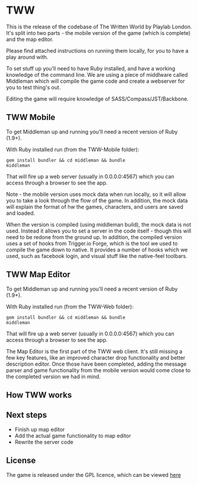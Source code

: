 TWW
===

This is the release of the codebase of The Written World by Playlab London. It's split into two parts - the mobile version of the game (which is complete) and the map editor.

Please find attached instructions on running them locally, for you to have a play around with.

To set stuff up you'll need to have Ruby installed, and have a working knowledge of the command line. We are using a piece of middlware called Middleman which will compile the game code and create a webserver for you to test thing's out.

Editing the game will require knowledge of SASS/Compass/JST/Backbone.

TWW Mobile
----------

To get Middleman up and running you'll need a recent version of Ruby (1.9+).

With Ruby installed run (from the TWW-Mobile folder):

    gem install bundler && cd middleman && bundle
    middleman

That will fire up a web server (usually in 0.0.0.0:4567) which you can access
through a browser to see the app.

Note - the mobile version uses mock data when run locally, so it will allow you to take a look through the flow of the game. In addition, the mock data will explain the format of hw the games, characters, and users are saved and loaded. 

When the version is compiled (using middleman build), the mock data is not used. Instead it allows you to set a server in the code itself - though this will need to be redone from the ground up. In addition, the compiled version uses a set of hooks from Trigger.io Forge, which is the tool we used to compile the game down to native. It provides a number of hooks which we used, such as facebook login, and visual stuff like the native-feel toolbars.

TWW Map Editor
----------

To get Middleman up and running you'll need a recent version of Ruby (1.9+).

With Ruby installed run (from the TWW-Web folder):

    gem install bundler && cd middleman && bundle
    middleman

That will fire up a web server (usually in 0.0.0.0:4567) which you can access
through a browser to see the app.

The Map Editor is the first part of the TWW web client. It's still missing a few key features, like an improved character drop functionality and better description editor. Once those have been completed, adding the message parser and game functionality from the mobile version would come close to the completed version we had in mind.


How TWW works
----------

Next steps
---------

-  Finish up map editor
-  Add the actual game functionality to map editor
-  Rewrite the server code


License
---------
The game is released under the GPL licence, which can be viewed [here](http://opensource.org/licenses/GPL-3.0 "GPL")
